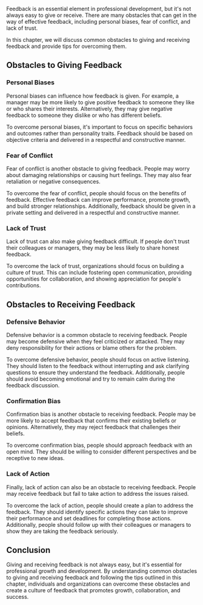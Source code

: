 
Feedback is an essential element in professional development, but it's not always easy to give or receive. There are many obstacles that can get in the way of effective feedback, including personal biases, fear of conflict, and lack of trust.

In this chapter, we will discuss common obstacles to giving and receiving feedback and provide tips for overcoming them.

Obstacles to Giving Feedback
----------------------------

### Personal Biases

Personal biases can influence how feedback is given. For example, a manager may be more likely to give positive feedback to someone they like or who shares their interests. Alternatively, they may give negative feedback to someone they dislike or who has different beliefs.

To overcome personal biases, it's important to focus on specific behaviors and outcomes rather than personality traits. Feedback should be based on objective criteria and delivered in a respectful and constructive manner.

### Fear of Conflict

Fear of conflict is another obstacle to giving feedback. People may worry about damaging relationships or causing hurt feelings. They may also fear retaliation or negative consequences.

To overcome the fear of conflict, people should focus on the benefits of feedback. Effective feedback can improve performance, promote growth, and build stronger relationships. Additionally, feedback should be given in a private setting and delivered in a respectful and constructive manner.

### Lack of Trust

Lack of trust can also make giving feedback difficult. If people don't trust their colleagues or managers, they may be less likely to share honest feedback.

To overcome the lack of trust, organizations should focus on building a culture of trust. This can include fostering open communication, providing opportunities for collaboration, and showing appreciation for people's contributions.

Obstacles to Receiving Feedback
-------------------------------

### Defensive Behavior

Defensive behavior is a common obstacle to receiving feedback. People may become defensive when they feel criticized or attacked. They may deny responsibility for their actions or blame others for the problem.

To overcome defensive behavior, people should focus on active listening. They should listen to the feedback without interrupting and ask clarifying questions to ensure they understand the feedback. Additionally, people should avoid becoming emotional and try to remain calm during the feedback discussion.

### Confirmation Bias

Confirmation bias is another obstacle to receiving feedback. People may be more likely to accept feedback that confirms their existing beliefs or opinions. Alternatively, they may reject feedback that challenges their beliefs.

To overcome confirmation bias, people should approach feedback with an open mind. They should be willing to consider different perspectives and be receptive to new ideas.

### Lack of Action

Finally, lack of action can also be an obstacle to receiving feedback. People may receive feedback but fail to take action to address the issues raised.

To overcome the lack of action, people should create a plan to address the feedback. They should identify specific actions they can take to improve their performance and set deadlines for completing those actions. Additionally, people should follow up with their colleagues or managers to show they are taking the feedback seriously.

Conclusion
----------

Giving and receiving feedback is not always easy, but it's essential for professional growth and development. By understanding common obstacles to giving and receiving feedback and following the tips outlined in this chapter, individuals and organizations can overcome these obstacles and create a culture of feedback that promotes growth, collaboration, and success.
